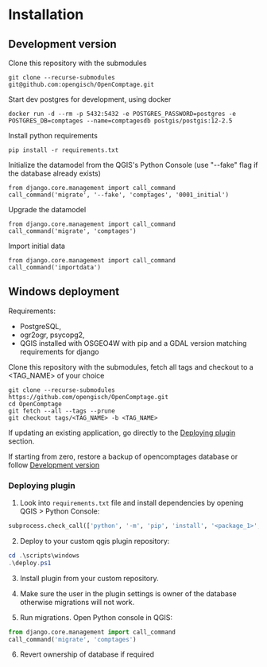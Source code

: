 # Installation

## Development version

Clone this repository with the submodules

    git clone --recurse-submodules git@github.com:opengisch/OpenComptage.git

Start dev postgres for development, using docker

    docker run -d --rm -p 5432:5432 -e POSTGRES_PASSWORD=postgres -e POSTGRES_DB=comptages --name=comptagesdb postgis/postgis:12-2.5

Install python requirements

    pip install -r requirements.txt

Initialize the datamodel from the QGIS's Python Console (use "--fake" flag if the database already exists)

    from django.core.management import call_command
    call_command('migrate', '--fake', 'comptages', '0001_initial')

Upgrade the datamodel

    from django.core.management import call_command
    call_command('migrate', 'comptages')

Import initial data

    from django.core.management import call_command
    call_command('importdata')

## Windows deployment

Requirements:
 - PostgreSQL,
 - ogr2ogr, psycopg2,
 - QGIS installed with OSGEO4W with pip and a GDAL version matching requirements for django

Clone this repository with the submodules, fetch all tags and checkout to a <TAG_NAME> of your choice

    git clone --recurse-submodules https://github.com/opengisch/OpenComptage.git
    cd OpenComptage
    git fetch --all --tags --prune
    git checkout tags/<TAG_NAME> -b <TAG_NAME>
    
If updating an existing application, go directly to the [Deploying plugin](#deploying-plugin) section.

If starting from zero, restore a backup of opencomptages database or follow [Development version](#development-version)

### Deploying plugin

1. Look into `requirements.txt` file and install dependencies by opening QGIS > Python Console:

```python
subprocess.check_call(['python', '-m', 'pip', 'install', '<package_1>', '<package_n*>'])
```

2. Deploy to your custom qgis plugin repository:

```powershell
cd .\scripts\windows
.\deploy.ps1
```

3. Install plugin from your custom repository.

4. Make sure the user in the plugin settings is owner of the database otherwise migrations will not work.

5. Run migrations. Open Python console in QGIS:

```python
from django.core.management import call_command
call_command('migrate', 'comptages')
```

6. Revert ownership of database if required
